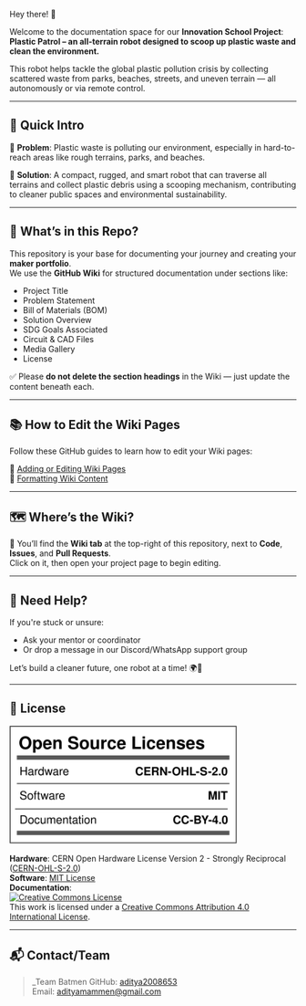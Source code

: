 Hey there! 👋

Welcome to the documentation space for our **Innovation School Project**:  
**Plastic Patrol – an all-terrain robot designed to scoop up plastic waste and clean the environment.**

This robot helps tackle the global plastic pollution crisis by collecting scattered waste from parks, beaches, streets, and uneven terrain — all autonomously or via remote control.

---

## 🚩 Quick Intro

🔹 **Problem**: Plastic waste is polluting our environment, especially in hard-to-reach areas like rough terrains, parks, and beaches.

🔹 **Solution**: A compact, rugged, and smart robot that can traverse all terrains and collect plastic debris using a scooping mechanism, contributing to cleaner public spaces and environmental sustainability.

---

## 📘 What’s in this Repo?

This repository is your base for documenting your journey and creating your **maker portfolio**.  
We use the **GitHub Wiki** for structured documentation under sections like:

- Project Title
- Problem Statement
- Bill of Materials (BOM)
- Solution Overview
- SDG Goals Associated
- Circuit & CAD Files
- Media Gallery
- License

✅ Please **do not delete the section headings** in the Wiki — just update the content beneath each.

---

## 📚 How to Edit the Wiki Pages

Follow these GitHub guides to learn how to edit your Wiki pages:

🔗 [Adding or Editing Wiki Pages](https://docs.github.com/en/communities/documenting-your-project-with-wikis/adding-or-editing-wiki-pages)  
🔗 [Formatting Wiki Content](https://docs.github.com/en/communities/documenting-your-project-with-wikis/editing-wiki-content)

---

## 🗺️ Where’s the Wiki?

📍 You’ll find the **Wiki tab** at the top-right of this repository, next to **Code**, **Issues**, and **Pull Requests**.  
Click on it, then open your project page to begin editing.

---

## 🤝 Need Help?

If you're stuck or unsure:
- Ask your mentor or coordinator
- Or drop a message in our Discord/WhatsApp support group

Let’s build a cleaner future, one robot at a time! 🌍🦾

---

## 🪪 License

<a href="LICENSE.md"><img src="Media/Images/Licenses_facts.svg" width="400" alt="Open Source Licenses Facts"/></a>

**Hardware**: CERN Open Hardware License Version 2 - Strongly Reciprocal ([CERN-OHL-S-2.0](https://spdx.org/licenses/CERN-OHL-S-2.0.html))  
**Software**: [MIT License](http://opensource.org/licenses/MIT)  
**Documentation**:  
<a rel="license" href="http://creativecommons.org/licenses/by/4.0/"><img alt="Creative Commons License" src="https://i.creativecommons.org/l/by/4.0/88x31.png" /></a>  
This work is licensed under a [Creative Commons Attribution 4.0 International License](http://creativecommons.org/licenses/by/4.0/).

---

## 📬 Contact/Team

> _Team Batmen
> GitHub: [aditya2008653](https://github.com/aditya2008653)  
> Email: adityamammen@gmail.com  
